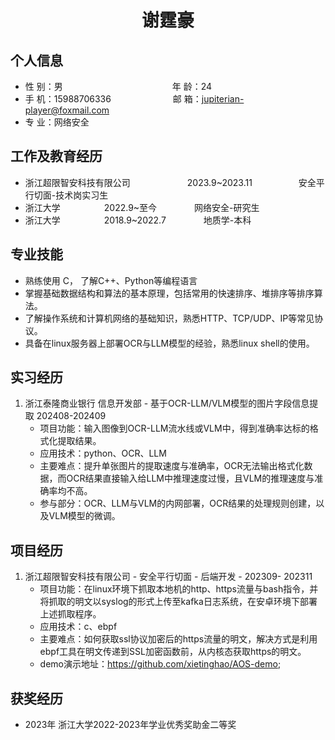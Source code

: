  <center>
     <h1>谢霆豪</h1>
 </center>

## 个人信息 

* 性 别：男&emsp;&emsp;&emsp;&emsp;&emsp;&emsp;&emsp;&emsp;&emsp;&emsp;&emsp;&emsp;&ensp;年 龄：24  
* 手 机：15988706336 &emsp;&emsp;&emsp;&emsp;&emsp;&emsp;&ensp;  邮 箱：jupiterian-player@foxmail.com    
* 专 业：网络安全 &emsp;&emsp;&emsp;&emsp;&emsp;

## 工作及教育经历

* 浙江超限智安科技有限公司&emsp;&emsp;&emsp;&emsp;&emsp;&emsp;&ensp;2023.9~2023.11&emsp;&emsp;&emsp;&emsp;&emsp; 安全平行切面-技术岗实习生    
* 浙江大学&emsp;&emsp;&emsp;&emsp;&emsp;2022.9~至今&emsp;&emsp;&emsp;&emsp; 网络安全-研究生         
* 浙江大学&emsp;&emsp;&emsp;&emsp;&emsp;2018.9~2022.7&emsp;&emsp;&emsp;&emsp; 地质学-本科  

## 专业技能

* 熟练使用 C， 了解C++、Python等编程语言
* 掌握基础数据结构和算法的基本原理，包括常用的快速排序、堆排序等排序算法。
* 了解操作系统和计算机网络的基础知识，熟悉HTTP、TCP/UDP、IP等常见协议。
* 具备在linux服务器上部署OCR与LLM模型的经验，熟悉linux shell的使用。

## 实习经历
1. 浙江泰隆商业银行 信息开发部 - 基于OCR-LLM/VLM模型的图片字段信息提取 202408-202409<br>
    * 项目功能：输入图像到OCR-LLM流水线或VLM中，得到准确率达标的格式化提取结果。<br>
    * 应用技术：python、OCR、LLM<br>
    * 主要难点：提升单张图片的提取速度与准确率，OCR无法输出格式化数据，而OCR结果直接输入给LLM中推理速度过慢，且VLM的推理速度与准确率均不高。<br>
    * 参与部分：OCR、LLM与VLM的内网部署，OCR结果的处理规则创建，以及VLM模型的微调。<br>

## 项目经历

1. 浙江超限智安科技有限公司 - 安全平行切面 - 后端开发 - 202309- 202311 
    * 项目功能：在linux环境下抓取本地机的http、https流量与bash指令，并将抓取的明文以syslog的形式上传至kafka日志系统，在安卓环境下部署上述抓取程序。
    * 应用技术：c、ebpf
    * 主要难点：如何获取ssl协议加密后的https流量的明文，解决方式是利用ebpf工具在明文传递到SSL加密函数前，从内核态获取https的明文。
    * demo演示地址：https://github.com/xietinghao/AOS-demo;


## 获奖经历
* 2023年 浙江大学2022-2023年学业优秀奖助金二等奖





